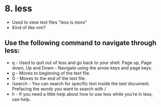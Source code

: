 # 8. less
* Used to view text files "less is more"
* Kind of like vim?

## Use the following command to navigate through less:

* q - Used to quit out of less and go back to your shell.
Page up, Page down, Up and Down - Navigate using the arrow keys and page keys.
* g - Moves to beginning of the text file.
* G - Moves to the end of the text file.
* /search - You can search for specific text inside the text document. Prefacing the words you want to search with /
* h - If you need a little help about how to use less while you’re in less, use help.